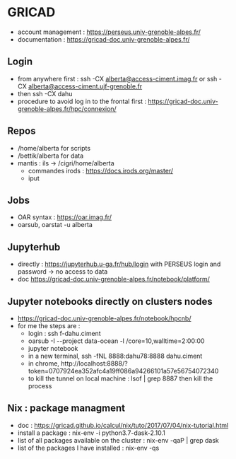 # GRICAD 

 - account management : https://perseus.univ-grenoble-alpes.fr/
 - documentation : https://gricad-doc.univ-grenoble-alpes.fr/
 
 ## Login
 
  - from anywhere first : ssh -CX alberta@access-ciment.imag.fr or ssh -CX alberta@access-ciment.ujf-grenoble.fr
  - then ssh -CX dahu
  - procedure to avoid log in to the frontal first : https://gricad-doc.univ-grenoble-alpes.fr/hpc/connexion/
  
 ## Repos
 
   - /home/alberta for scripts
   - /bettik/alberta for data
   - mantis : ils -> /cigri/home/alberta
     - commandes irods : https://docs.irods.org/master/
     - iput
     
 ## Jobs
 
   - OAR syntax : https://oar.imag.fr/
   - oarsub, oarstat -u alberta
   
 ## Jupyterhub
 
   - directly : https://jupyterhub.u-ga.fr/hub/login with PERSEUS login and password -> no access to data
   - doc https://gricad-doc.univ-grenoble-alpes.fr/notebook/platform/
   
 ## Jupyter notebooks directly on clusters nodes
 
   - https://gricad-doc.univ-grenoble-alpes.fr/notebook/hpcnb/
   - for me the steps are :
     - login : ssh f-dahu.ciment
     - oarsub -I --project data-ocean -l /core=10,walltime=2:00:00
     - jupyter notebook
     - in a new terminal, ssh -fNL 8888:dahu78:8888 dahu.ciment
     - in chrome, http://localhost:8888/?token=0707924ea352afc4a19ff086a94266101a57e56754072340
     - to kill the tunnel on local machine : lsof | grep 8887 then kill the process
    
 ## Nix : package managment
 
   - doc : https://gricad.github.io/calcul/nix/tuto/2017/07/04/nix-tutorial.html
   - install a package : nix-env -i python3.7-dask-2.10.1
   - list of all packages available on the cluster : nix-env -qaP | grep dask
   - list of the packages I have installed : nix-env -qs

